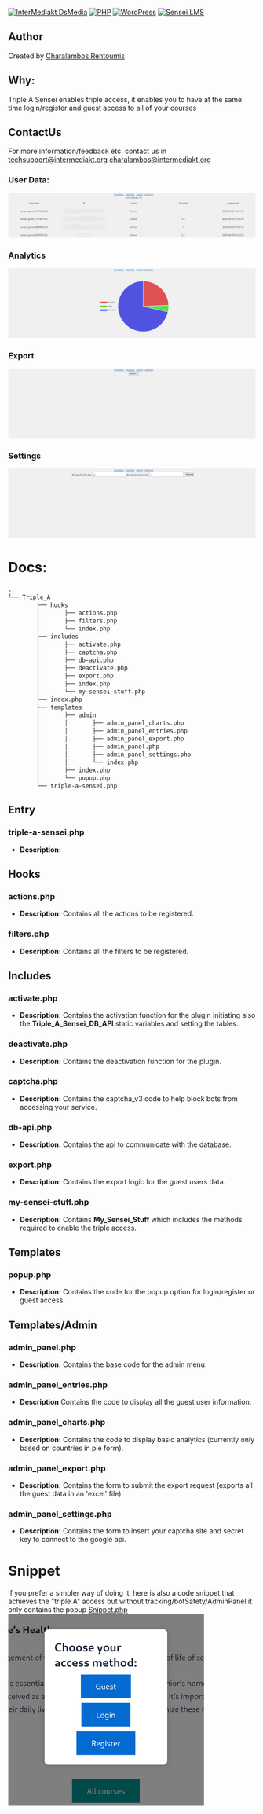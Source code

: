[![InterMediakt DsMedia](https://intermediakt.org/wp-content/uploads/2024/01/Official_trsp-1024x194.png)](https://intermediakt.org)
[![PHP](https://img.shields.io/badge/PHP-8.2.28-777bb3.svg?logo=php&logoColor=white&style=flat)](https://www.php.net/downloads.php)
[![WordPress](https://img.shields.io/badge/WordPress-6.7-21759b.svg?logo=wordpress&logoColor=white&style=flat)](https://wordpress.org/download/releases/6-7/)
[![Sensei LMS](https://img.shields.io/badge/SenseiLMS-00594F?style=flat&logoColor=white)](https://senseilms.com)

## Author
Created by [Charalambos Rentoumis](https://github.com/5skr0ll3r)

## Why:
Triple A Sensei enables triple access, it enables you to have at the same time login/register and guest access to all of your courses

## ContactUs
For more information/feedback etc. contact us in
techsupport@intermediakt.org
charalambos@intermediakt.org 


### User Data:
![UserDataMenu](./assets/user-data-admin-panel.png)
### Analytics
![AnalyticsMenu](./assets/analytics-admin-panel.png)
### Export
![ExportMenu](./assets/export-admin-panel.png)
### Settings
![SettingsMenu](./assets/settings-admin-panel.png)

# Docs:

```
.
└── Triple_A
		├── hooks
		│		├── actions.php
		│		├── filters.php
		│		└── index.php
		├── includes
		│		├── activate.php
		│		├── captcha.php
		│		├── db-api.php
		│		├── deactivate.php
		│		├── export.php
		│		├── index.php
		│		└── my-sensei-stuff.php
		├── index.php
		├── templates
		│		├── admin
		│		│		├── admin_panel_charts.php
		│		│		├── admin_panel_entries.php
		│		│		├── admin_panel_export.php
		│		│		├── admin_panel.php
		│		│		├── admin_panel_settings.php
		│		│		└── index.php
		│		├── index.php
		│		└── popup.php
		└── triple-a-sensei.php
```
## Entry
###	triple-a-sensei.php
- **Description:** 

## Hooks
### actions.php
- **Description:** Contains all the actions to be registered. 
### filters.php
- **Description:** Contains all the filters to be registered.

## Includes
### activate.php
- **Description:** Contains the activation function for the plugin initiating also the **Triple_A_Sensei_DB_API** static variables and setting the tables.
### deactivate.php
- **Description:** Contains the deactivation function for the plugin.
### captcha.php
- **Description:** Contains the captcha_v3 code to help block bots from accessing your service.
### db-api.php
- **Description:** Contains the api to communicate with the database.
### export.php
- **Description:** Contains the export logic for the guest users data.
### my-sensei-stuff.php
- **Description:** Contains **My_Sensei_Stuff** which includes the methods required to enable the triple access.

## Templates
### popup.php
- **Description:** Contains the code for the popup option for login/register or guest access.

## Templates/Admin
### admin_panel.php
- **Description:** Contains the base code for the admin menu.
### admin_panel_entries.php
- **Description** Contains the code to display all the guest user information.
### admin_panel_charts.php
- **Description:** Contains the code to display basic analytics (currently only based on countries in pie form).
### admin_panel_export.php
- **Description:** Contains the form to submit the export request (exports all the guest data in an 'excel' file).
### admin_panel_settings.php
- **Description:** Contains the form to insert your captcha site and secret key to connect to the google api.


# Snippet

if you prefer a simpler way of doing it, here is also a code snippet that achieves the "triple A" access but without tracking/botSafety/AdminPanel
it only contains the popup
[Snippet.php](./snippet.php)
![Popup](./assets/snippet-popup.png)
